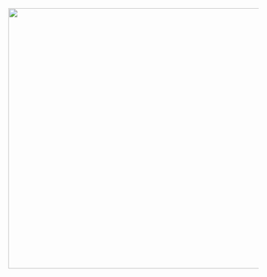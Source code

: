 <img src="https://media.tenor.com/vM8JDTde-fkAAAAC/genshin-impact-baal-genshin.gif" width="850" height="525"/>
